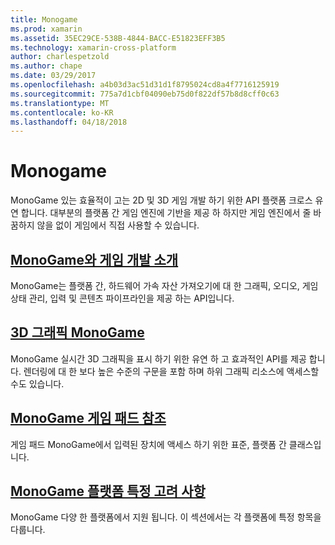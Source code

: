 ```yaml
---
title: Monogame
ms.prod: xamarin
ms.assetid: 35EC29CE-538B-4844-BACC-E51823EFF3B5
ms.technology: xamarin-cross-platform
author: charlespetzold
ms.author: chape
ms.date: 03/29/2017
ms.openlocfilehash: a4b03d3ac51d31d1f8795024cd8a4f7716125919
ms.sourcegitcommit: 775a7d1cbf04090eb75d0f822df57b8d8cff0c63
ms.translationtype: MT
ms.contentlocale: ko-KR
ms.lasthandoff: 04/18/2018
---
```

# <a name="monogame"></a>Monogame

MonoGame 있는 효율적이 고는 2D 및 3D 게임 개발 하기 위한 API 플랫폼 크로스 유연 합니다. 대부분의 플랫폼 간 게임 엔진에 기반을 제공 하 하지만 게임 엔진에서 줄 바꿈하지 않을 없이 게임에서 직접 사용할 수 있습니다.

## <a name="introduction-to-game-development-with-monogamegraphics-gamesmonogameintroductionindexmd"></a>[MonoGame와 게임 개발 소개](~/graphics-games/monogame/introduction/index.md)

MonoGame는 플랫폼 간, 하드웨어 가속 자산 가져오기에 대 한 그래픽, 오디오, 게임 상태 관리, 입력 및 콘텐츠 파이프라인을 제공 하는 API입니다.

## <a name="3d-graphics-with-monogamegraphics-gamesmonogame3dindexmd"></a>[3D 그래픽 MonoGame](~/graphics-games/monogame/3d/index.md)

MonoGame 실시간 3D 그래픽을 표시 하기 위한 유연 하 고 효과적인 API를 제공 합니다. 렌더링에 대 한 보다 높은 수준의 구문을 포함 하며 하위 그래픽 리소스에 액세스할 수도 있습니다.

## <a name="monogame-gamepad-referencegraphics-gamesmonogameinputmd"></a>[MonoGame 게임 패드 참조](~/graphics-games/monogame/input.md)

게임 패드 MonoGame에서 입력된 장치에 액세스 하기 위한 표준, 플랫폼 간 클래스입니다.

## <a name="monogame-platform-specific-considerationsgraphics-gamesmonogameplatformsindexmd"></a>[MonoGame 플랫폼 특정 고려 사항](~/graphics-games/monogame/platforms/index.md)

MonoGame 다양 한 플랫폼에서 지원 됩니다. 이 섹션에서는 각 플랫폼에 특정 항목을 다룹니다.
